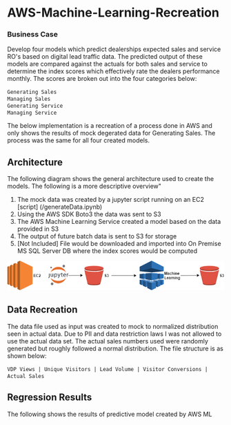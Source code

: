 # AWS-Machine-Learning-Recreation

### Business Case

Develop four models which predict dealerships expected sales and service RO's based on digital lead traffic data. The predicted output of these models are compared against the actuals for both sales and service to determine the index scores which effectively rate the dealers performance monthly. The scores are broken out into the four categories below:

```
Generating Sales
Managing Sales
Generating Service
Managing Service
```
The below implementation is a recreation of a process done in AWS and only shows the results of mock degerated data for Generating Sales. The process was the same for all four created models. 

## Architecture

The following diagram shows the general architecture used to create the models. The following is a more descriptive overview"

1. The mock data was created by a jupyter script running on an EC2 [script] (/generateData.ipynb)
2. Using the AWS SDK Boto3 the data was sent to S3
3. The AWS Machine Learning Service created a model based on the data provided in S3 
4. The output of future batch data is sent to S3 for storage
5. [Not Included] File would be downloaded and imported into On Premise MS SQL Server DB where the index scores would be computed


![alt text](/Images/GeneratingSalesMockMLFlow.png)


## Data Recreation

The data file used as input was created to mock to normalized distribution seen in actual data. Due to PII and data restriction laws I was not allowed to use the actual data set. The actual sales numbers used were randomly generated but roughly followed a normal distribution. The file structure is as shown below:

```
VDP Views | Unique Visitors | Lead Volume | Visitor Conversions | Actual Sales
```

## Regression Results

The following shows the results of predictive model created by AWS ML
